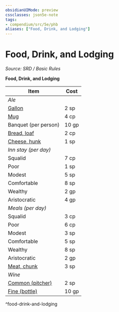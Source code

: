```yaml
---
obsidianUIMode: preview
cssclasses: json5e-note
tags:
- compendium/src/5e/phb
aliases: ["Food, Drink, and Lodging"]
---
```

# Food, Drink, and Lodging
*Source: SRD / Basic Rules* 

**Food, Drink, and Lodging**

| Item | Cost |
|------|------|
| *Ale* |  |
| [Gallon](ale-gallon.md) | 2 sp |
| [Mug](ale-mug.md) | 4 cp |
| Banquet (per person) | 10 gp |
| [Bread, loaf](loaf-of-bread.md) | 2 cp |
| [Cheese, hunk](hunk-of-cheese.md) | 1 sp |
| *Inn stay (per day)* |  |
| Squalid | 7 cp |
| Poor | 1 sp |
| Modest | 5 sp |
| Comfortable | 8 sp |
| Wealthy | 2 gp |
| Aristocratic | 4 gp |
| *Meals (per day)* |  |
| Squalid | 3 cp |
| Poor | 6 cp |
| Modest | 3 sp |
| Comfortable | 5 sp |
| Wealthy | 8 sp |
| Aristocratic | 2 gp |
| [Meat, chunk](chunk-of-meat.md) | 3 sp |
| *Wine* |  |
| [Common (pitcher)](common-wine-pitcher.md) | 2 sp |
| [Fine (bottle)](fine-wine-bottle.md) | 10 gp |
^food-drink-and-lodging